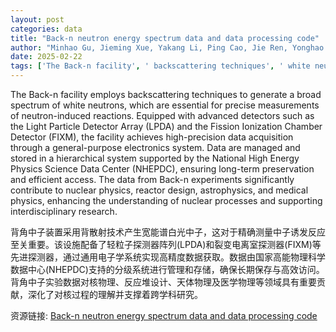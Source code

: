 ```yaml
---
layout: post
categories: data
title: "Back-n neutron energy spectrum data and data processing code"
author: "Minhao Gu, Jieming Xue, Yakang Li, Ping Cao, Jie Ren, Yonghao Chen, Wei Jiang, Han Yi, Peng Hu, Ruirui Fan"
date: 2025-02-22
tags: ['The Back-n facility', ' backscattering techniques', ' white neutrons', ' neutron-induced reactions', ' Light Particle Detector Array (LPDA)', ' Fission Ionization Chamber Detector (FIXM)', ' high-precision data acquisition', ' general-purpose electronics system', ' hierarchical system', ' National High Energy Physics Science Data Center (NHEPDC)', ' long-term preservation', ' efficient access', ' nuclear physics', ' reactor design', ' astrophysics', ' medical physics', ' nuclear processes', ' interdisciplinary research']
---
```


The Back-n facility employs backscattering techniques to generate a broad spectrum of white neutrons, which are essential for precise measurements of neutron-induced reactions. Equipped with advanced detectors such as the Light Particle Detector Array (LPDA) and the Fission Ionization Chamber Detector (FIXM), the facility achieves high-precision data acquisition through a general-purpose electronics system. Data are managed and stored in a hierarchical system supported by the National High Energy Physics Science Data Center (NHEPDC), ensuring long-term preservation and efficient access. The data from Back-n experiments significantly contribute to nuclear physics, reactor design, astrophysics, and medical physics, enhancing the understanding of nuclear processes and supporting interdisciplinary research.

背角中子装置采用背散射技术产生宽能谱白光中子，这对于精确测量中子诱发反应至关重要。该设施配备了轻粒子探测器阵列(LPDA)和裂变电离室探测器(FIXM)等先进探测器，通过通用电子学系统实现高精度数据获取。数据由国家高能物理科学数据中心(NHEPDC)支持的分级系统进行管理和存储，确保长期保存与高效访问。背角中子实验数据对核物理、反应堆设计、天体物理及医学物理等领域具有重要贡献，深化了对核过程的理解并支撑着跨学科研究。

资源链接: [Back-n neutron energy spectrum data and data processing code](https://doi.org/10.57760/sciencedb.j00186.00600)
